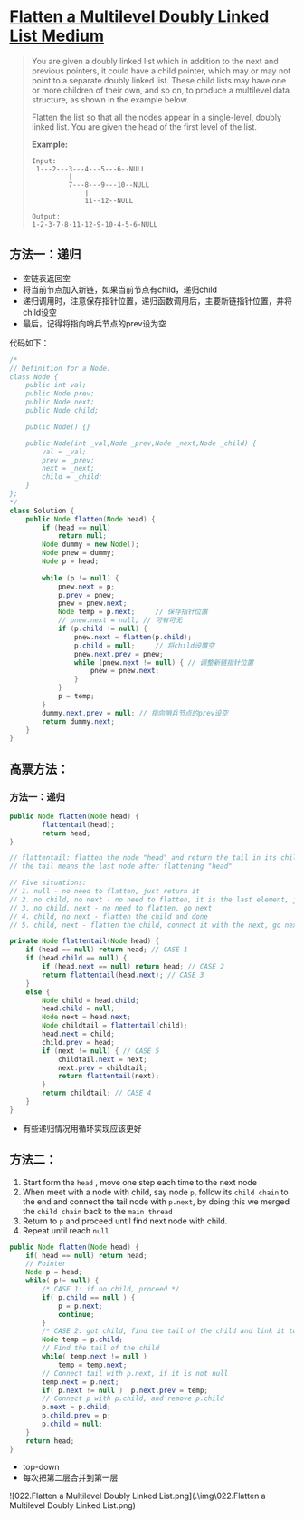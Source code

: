 # [Flatten a Multilevel Doubly Linked List Medium][1]

> You are given a doubly linked list which in addition to the next and previous pointers, it could have a child pointer, which may or may not point to a separate doubly linked list. These child lists may have one or more children of their own, and so on, to produce a multilevel data structure, as shown in the example below.
>
> Flatten the list so that all the nodes appear in a single-level, doubly linked list. You are given the head of the first level of the list.
>
>  
>
> **Example:**
>
> ```
> Input:
>  1---2---3---4---5---6--NULL
>          |
>          7---8---9---10--NULL
>              |
>              11--12--NULL
> 
> Output:
> 1-2-3-7-8-11-12-9-10-4-5-6-NULL
> ```



## 方法一：递归

* 空链表返回空
* 将当前节点加入新链，如果当前节点有child，递归child
* 递归调用时，注意保存指针位置，递归函数调用后，主要新链指针位置，并将child设空
* 最后，记得将指向哨兵节点的prev设为空



代码如下：

```java
/*
// Definition for a Node.
class Node {
    public int val;
    public Node prev;
    public Node next;
    public Node child;

    public Node() {}

    public Node(int _val,Node _prev,Node _next,Node _child) {
        val = _val;
        prev = _prev;
        next = _next;
        child = _child;
    }
};
*/
class Solution {
    public Node flatten(Node head) {
        if (head == null)
            return null;
        Node dummy = new Node();
        Node pnew = dummy;
        Node p = head;
        
        while (p != null) {
            pnew.next = p;
            p.prev = pnew;
            pnew = pnew.next;
            Node temp = p.next;		// 保存指针位置
            // pnew.next = null; // 可有可无
            if (p.child != null) {
                pnew.next = flatten(p.child);
                p.child = null;		// 将child设置空
                pnew.next.prev = pnew;
                while (pnew.next != null) {	// 调整新链指针位置
                    pnew = pnew.next;
                }
            }
            p = temp;
        }
        dummy.next.prev = null;	// 指向哨兵节点的prev设空
        return dummy.next;
    }
}
```



## 高票方法：

### 方法一：递归

```java
public Node flatten(Node head) {
    	flattentail(head);
    	return head;
}

// flattentail: flatten the node "head" and return the tail in its child (if exists)
// the tail means the last node after flattening "head"

// Five situations:
// 1. null - no need to flatten, just return it
// 2. no child, no next - no need to flatten, it is the last element, just return it
// 3. no child, next - no need to flatten, go next
// 4. child, no next - flatten the child and done
// 5. child, next - flatten the child, connect it with the next, go next

private Node flattentail(Node head) {
    if (head == null) return head; // CASE 1
    if (head.child == null) {
        if (head.next == null) return head; // CASE 2
        return flattentail(head.next); // CASE 3
    }
    else {
        Node child = head.child;  
        head.child = null;
        Node next = head.next;
        Node childtail = flattentail(child);
        head.next = child;
        child.prev = head;  
        if (next != null) { // CASE 5
            childtail.next = next;
            next.prev = childtail;
            return flattentail(next);
        }
        return childtail; // CASE 4
    }	   	
}
```

* 有些递归情况用循环实现应该更好



## 方法二：

1. Start form the `head` , move one step each time to the next node
2. When meet with a node with child, say node `p`, follow its `child chain` to the end and connect the tail node with `p.next`, by doing this we merged the `child chain` back to the `main thread`
3. Return to `p` and proceed until find next node with child.
4. Repeat until reach `null`

```java
public Node flatten(Node head) {
    if( head == null) return head;
    // Pointer
    Node p = head; 
    while( p!= null) {
        /* CASE 1: if no child, proceed */
        if( p.child == null ) {
            p = p.next;
            continue;
        }
        /* CASE 2: got child, find the tail of the child and link it to p.next */
        Node temp = p.child;
        // Find the tail of the child
        while( temp.next != null ) 
            temp = temp.next;
        // Connect tail with p.next, if it is not null
        temp.next = p.next;  
        if( p.next != null )  p.next.prev = temp;
        // Connect p with p.child, and remove p.child
        p.next = p.child; 
        p.child.prev = p;
        p.child = null;
    }
    return head;
}
```

* top-down
* 每次把第二层合并到第一层

![022.Flatten a Multilevel Doubly Linked List.png](.\img\022.Flatten a Multilevel Doubly Linked List.png)



[1]: https://leetcode.com/problems/flatten-a-multilevel-doubly-linked-list/